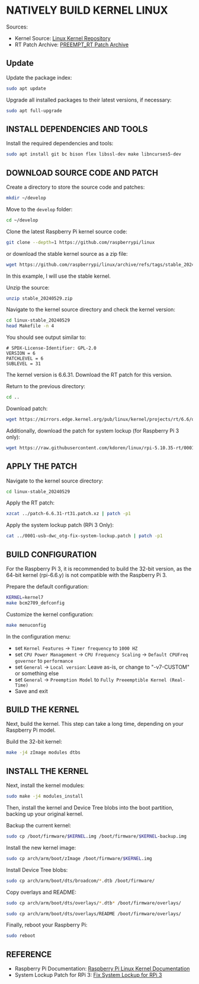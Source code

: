 # NATIVELY BUILD KERNEL LINUX

Sources:

- Kernel Source: [Linux Kernel Repository](https://github.com/raspberrypi/linux)
- RT Patch Archive: [PREEMPT_RT Patch Archive](https://mirrors.edge.kernel.org/pub/linux/kernel/projects/rt/6.6/older/)

## Update

Update the package index:

```bash
sudo apt update
```

Upgrade all installed packages to their latest versions, if necessary:

```bash
sudo apt full-upgrade
```

## INSTALL DEPENDENCIES AND TOOLS

Install the required dependencies and tools:

```bash
sudo apt install git bc bison flex libssl-dev make libncurses5-dev
```

## DOWNLOAD SOURCE CODE AND PATCH

Create a directory to store the source code and patches:

```bash
mkdir ~/develop
```

Move to the `develop` folder:

```bash
cd ~/develop
```

Clone the latest Raspberry Pi kernel source code:

```bash
git clone --depth=1 https://github.com/raspberrypi/linux
```

or download the stable kernel source as a zip file:

```bash
wget https://github.com/raspberrypi/linux/archive/refs/tags/stable_20240529.zip
```

In this example, I will use the stable kernel.

Unzip the source:

```bash
unzip stable_20240529.zip
```

Navigate to the kernel source directory and check the kernel version:

```bash
cd linux-stable_20240529
head Makefile -n 4
```

You should see output similar to:

```text
# SPDX-License-Identifier: GPL-2.0
VERSION = 6
PATCHLEVEL = 6
SUBLEVEL = 31
```

The kernel version is 6.6.31. Download the RT patch for this version.

Return to the previous directory:

```bash
cd ..
```

Download patch:

```bash
wget https://mirrors.edge.kernel.org/pub/linux/kernel/projects/rt/6.6/older/patch-6.6.31-rt31.patch.xz
```

Additionally, download the patch for system lockup (for Raspberry Pi 3 only):

```bash
wget https://raw.githubusercontent.com/kdoren/linux/rpi-5.10.35-rt/0001-usb-dwc_otg-fix-system-lockup.patch
```

## APPLY THE PATCH

Navigate to the kernel source directory:

```bash
cd linux-stable_20240529
```

Apply the RT patch:

```bash
xzcat ../patch-6.6.31-rt31.patch.xz | patch -p1
```

Apply the system lockup patch (RPi 3 Only):

```bash
cat ../0001-usb-dwc_otg-fix-system-lockup.patch | patch -p1
```

## BUILD CONFIGURATION

For the Raspberry Pi 3, it is recommended to build the 32-bit version, as the 64-bit kernel (rpi-6.6.y) is not compatible with the Raspberry Pi 3.

Prepare the default configuration:

```bash
KERNEL=kernel7
make bcm2709_defconfig
```

Customize the kernel configuration:

```bash
make menuconfig
```

In the configuration menu:

- set `Kernel Features` -> `Timer frequency` to `1000 HZ`
- set `CPU Power Management` -> `CPU Frequency Scaling` -> `Default CPUFreq governor` to `performance`
- set `General` -> `Local version`: Leave as-is, or change to "-v7-CUSTOM" or something else
- set `General` -> `Preemption Model` to `Fully Preeemptible Kernel (Real-Time)`
- Save and exit

## BUILD THE KERNEL

Next, build the kernel. This step can take a long time, depending on your Raspberry Pi model.

Build the 32-bit kernel:

```bash
make -j4 zImage modules dtbs
```

## INSTALL THE KERNEL

Next, install the kernel modules:

```bash
sudo make -j4 modules_install
```

Then, install the kernel and Device Tree blobs into the boot partition, backing up your original kernel.

Backup the current kernel:

```bash
sudo cp /boot/firmware/$KERNEL.img /boot/firmware/$KERNEL-backup.img
```

Install the new kernel image:

```bash
sudo cp arch/arm/boot/zImage /boot/firmware/$KERNEL.img
```

Install Device Tree blobs:

```bash
sudo cp arch/arm/boot/dts/broadcom/*.dtb /boot/firmware/
```

Copy overlays and README:

```bash
sudo cp arch/arm/boot/dts/overlays/*.dtb* /boot/firmware/overlays/
```

```bash
sudo cp arch/arm/boot/dts/overlays/README /boot/firmware/overlays/
```

Finally, reboot your Raspberry Pi:

```bash
sudo reboot
```

## REFERENCE

- Raspberry Pi Documentation: [Raspberry Pi Linux Kernel Documentation](https://www.raspberrypi.com/documentation/computers/linux_kernel.html)
- System Lockup Patch for RPi 3: [Fix System Lockup for RPi 3](https://github.com/kdoren/linux/wiki/Building-PREEMPT_RT-kernel-for-Raspberry-Pi)
